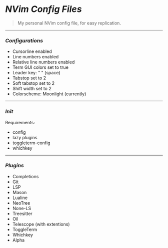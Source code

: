 # *NVim Config Files*
>My personal NVim config file, for easy replication.
----------
### *Configurations*
- Cursorline enabled
- Line numbers enabled
- Relative line numbers enabled
- Term GUI colors set to true
- Leader key: " " (space)
- Tabstop set to 2
- Soft tabstop set to 2 
- Shift width set to 2
- Colorscheme: Moonlight (currently)
----------
### *Init*
Requirements:
- config
- lazy plugins
- toggleterm-config
- whichkey
----------
### *Plugins*
- Completions
- Git
- LSP
- Mason
- Lualine
- NeoTree
- None-LS
- Treesitter
- Oil
- Telescope (with extentions)
- ToggleTerm
- Whichkey
- Alpha
